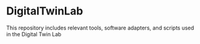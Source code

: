 # DigitalTwinLab
This repository includes relevant tools, software adapters, and scripts used in the Digital Twin Lab
